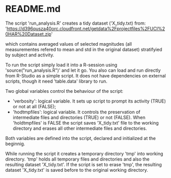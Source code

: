 README.md
========================================================

The script 'run_analysis.R' creates a tidy dataset ('X_tidy.txt) from:
'https://d396qusza40orc.cloudfront.net/getdata%2Fprojectfiles%2FUCI%20HAR%20Dataset.zip'

which contains averaged values of selected magnitudes (all measurementes refered to mean and std in the original dataset) stratifyied by subject and activity.

To run the script simply load it into a R-session using 'source("run_analysis.R")' and let it go. You also can load and run directly from R-Studio as a simple script. It does not have dependencies on external scripts, though it need 'table.data' library to run.

Two global variables control the behaviour of the script:
* 'verbosity': logical variable. It sets up script to prompt its activity (TRUE) or not at all (FALSE);
* 'hodtmpfiles': logical variable. It controls the preservation of intermediate files and directories (TRUE) or not (FALSE). When 'holdtmpfiles' is FALSE the script saves 'X_tidy.txt' file to the working directory and erases all other intermediate files and directories.

Both variables are defined into the script, declared and initialized at the beginnig.

While running the script it creates a temporary directory 'tmp' into working directory. 'tmp' holds all temporary files and directories and also the resulting dataset 'X_tidy.txt'. If the script is set to erase 'tmp', the resulting dataset 'X_tidy.txt' is saved before to the original working directory.